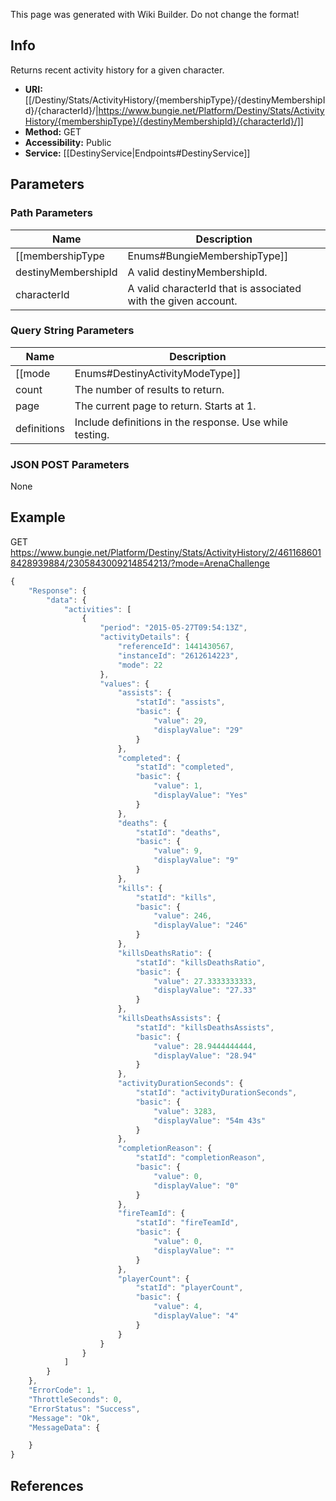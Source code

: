 <span class="wiki-builder">This page was generated with Wiki Builder. Do not change the format!</span>

## Info
Returns recent activity history for a given character.
* **URI:** [[/Destiny/Stats/ActivityHistory/{membershipType}/{destinyMembershipId}/{characterId}/|https://www.bungie.net/Platform/Destiny/Stats/ActivityHistory/{membershipType}/{destinyMembershipId}/{characterId}/]]
* **Method:** GET
* **Accessibility:** Public
* **Service:** [[DestinyService|Endpoints#DestinyService]]

## Parameters
### Path Parameters
Name | Description
---- | -----------
[[membershipType|Enums#BungieMembershipType]] | A valid Bungie.net membershipType.
destinyMembershipId | A valid destinyMembershipId.
characterId | A valid characterId that is associated with the given account.

### Query String Parameters
Name | Description
---- | -----------
[[mode|Enums#DestinyActivityModeType]] | Game mode to return. Required.
count | The number of results to return.
page | The current page to return. Starts at 1.
definitions | Include definitions in the response. Use while testing.

### JSON POST Parameters
None

## Example
GET https://www.bungie.net/Platform/Destiny/Stats/ActivityHistory/2/4611686018428939884/2305843009214854213/?mode=ArenaChallenge
```javascript
{
    "Response": {
        "data": {
            "activities": [
                {
                    "period": "2015-05-27T09:54:13Z",
                    "activityDetails": {
                        "referenceId": 1441430567,
                        "instanceId": "2612614223",
                        "mode": 22
                    },
                    "values": {
                        "assists": {
                            "statId": "assists",
                            "basic": {
                                "value": 29,
                                "displayValue": "29"
                            }
                        },
                        "completed": {
                            "statId": "completed",
                            "basic": {
                                "value": 1,
                                "displayValue": "Yes"
                            }
                        },
                        "deaths": {
                            "statId": "deaths",
                            "basic": {
                                "value": 9,
                                "displayValue": "9"
                            }
                        },
                        "kills": {
                            "statId": "kills",
                            "basic": {
                                "value": 246,
                                "displayValue": "246"
                            }
                        },
                        "killsDeathsRatio": {
                            "statId": "killsDeathsRatio",
                            "basic": {
                                "value": 27.3333333333,
                                "displayValue": "27.33"
                            }
                        },
                        "killsDeathsAssists": {
                            "statId": "killsDeathsAssists",
                            "basic": {
                                "value": 28.9444444444,
                                "displayValue": "28.94"
                            }
                        },
                        "activityDurationSeconds": {
                            "statId": "activityDurationSeconds",
                            "basic": {
                                "value": 3283,
                                "displayValue": "54m 43s"
                            }
                        },
                        "completionReason": {
                            "statId": "completionReason",
                            "basic": {
                                "value": 0,
                                "displayValue": "0"
                            }
                        },
                        "fireTeamId": {
                            "statId": "fireTeamId",
                            "basic": {
                                "value": 0,
                                "displayValue": ""
                            }
                        },
                        "playerCount": {
                            "statId": "playerCount",
                            "basic": {
                                "value": 4,
                                "displayValue": "4"
                            }
                        }
                    }
                }
            ]
        }
    },
    "ErrorCode": 1,
    "ThrottleSeconds": 0,
    "ErrorStatus": "Success",
    "Message": "Ok",
    "MessageData": {

    }
}
```

## References

